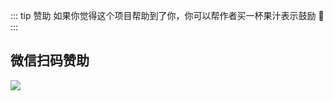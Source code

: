 ::: tip 赞助
如果你觉得这个项目帮助到了你，你可以帮作者买一杯果汁表示鼓励 🍹
:::
## 微信扫码赞助
<img class="imgBox" src="/zanshang.png"/>

<style>
	@media (min-width: 1024px) {
		.imgBox {
			width: 350px;
		}
	}
	
</style>